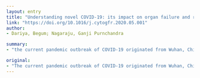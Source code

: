 ```yaml
---
layout: entry
title: "Understanding novel COVID-19: its impact on organ failure and risk assessment for diabetic and cancer patients"
link: "https://doi.org/10.1016/j.cytogfr.2020.05.001"
author:
- Dariya, Begum; Nagaraju, Ganji Purnchandra

summary:
- "the current pandemic outbreak of COVID-19 originated from Wuhan, China. It is caused by the severe acute respiratory syndrome coronavirus 2 (SARS-CoV-2) with significant mortality and morbidity rate. Scientists and doctors have scrambled to gain knowledge about the novel virus and its pathophysiology in order to discover possible therapeutic regimens and vaccines. The therapeutic strategies like targeting the viral genome emphasize the promising approach to target the virus."

original:
- "The current pandemic outbreak of COVID-19 originated from Wuhan, China. It is caused by the severe acute respiratory syndrome coronavirus 2 (SARS-CoV-2) with significant mortality and morbidity rate. The severe risk factors are commonly detected in patients of older age and with medical comorbidities like cancer and diabetes. Scientists and doctors have scrambled to gain knowledge about the novel virus and its pathophysiology in order to discover possible therapeutic regimens and vaccines for COVID-19. The therapeutic strategies like targeting the viral genome emphasize the promising approach to target COVID-19. Additionally, blocking the receptor, ACE2 via the neutralizing antibodies for viral escape that prevents it from entering into the cells provides another therapeutic regimen. In this review article, we have presented the effect of SARS-CoV-2 infection in comorbid patients and discussed organ failure caused by this virus. Based on the data available from the scientific literature and ongoing clinical trials, we have focused on therapeutic strategies. We hope that we would fill the gaps that puzzled the researchers and clinicians with the best of our knowledge collected for the betterment of the patients for the coming future."
---
```


